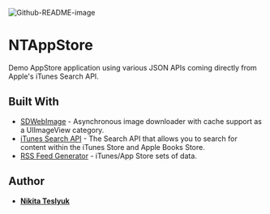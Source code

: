 ![Github-README-image](https://user-images.githubusercontent.com/9624750/62546410-1a602c80-b86c-11e9-9caf-00b487322290.png)

# NTAppStore

Demo AppStore application using various JSON APIs coming directly from Apple's iTunes Search API.

## Built With

* [SDWebImage](https://github.com/SDWebImage/SDWebImage) - Asynchronous image downloader with cache support as a UIImageView category.
* [iTunes Search API](https://affiliate.itunes.apple.com/resources/documentation/itunes-store-web-service-search-api/) - The Search API that allows you to search for content within the iTunes Store and Apple Books Store.
* [RSS Feed Generator](https://rss.itunes.apple.com/en-us) - iTunes/App Store sets of data.

## Author

* [**Nikita Teslyuk**](https://medium.com/@tesnik)

